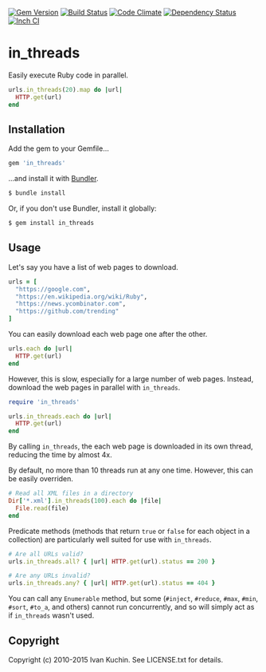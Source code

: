 [![Gem Version](https://img.shields.io/gem/v/in_threads.svg?style=flat)](https://rubygems.org/gems/in_threads)
[![Build Status](https://img.shields.io/travis/toy/in_threads/master.svg?style=flat)](https://travis-ci.org/toy/in_threads)
[![Code Climate](https://img.shields.io/codeclimate/github/toy/in_threads.svg?style=flat)](https://codeclimate.com/github/toy/in_threads)
[![Dependency Status](https://img.shields.io/gemnasium/toy/in_threads.svg?style=flat)](https://gemnasium.com/toy/in_threads)
[![Inch CI](http://inch-ci.org/github/toy/in_threads.svg?branch=master&style=flat)](http://inch-ci.org/github/toy/in_threads)

# in_threads

Easily execute Ruby code in parallel.

```ruby
urls.in_threads(20).map do |url|
  HTTP.get(url)
end
```

## Installation

Add the gem to your Gemfile...

```ruby
gem 'in_threads'
```

...and install it with [Bundler](http://bundler.io).

```sh
$ bundle install
```

Or, if you don't use Bundler, install it globally:

```sh
$ gem install in_threads
```

## Usage

Let's say you have a list of web pages to download.

```ruby
urls = [
  "https://google.com",
  "https://en.wikipedia.org/wiki/Ruby",
  "https://news.ycombinator.com",
  "https://github.com/trending"
]
```

You can easily download each web page one after the other.

```ruby
urls.each do |url|
  HTTP.get(url)
end
```

However, this is slow, especially for a large number of web pages. Instead,
download the web pages in parallel with `in_threads`.

```ruby
require 'in_threads'

urls.in_threads.each do |url|
  HTTP.get(url)
end
```

By calling `in_threads`, the each web page is downloaded in its own thread,
reducing the time by almost 4x.

By default, no more than 10 threads run at any one time. However, this can be
easily overriden.

```ruby
# Read all XML files in a directory
Dir['*.xml'].in_threads(100).each do |file|
  File.read(file)
end
```

Predicate methods (methods that return `true` or `false` for each object in a
collection) are particularly well suited for use with `in_threads`.

```ruby
# Are all URLs valid?
urls.in_threads.all? { |url| HTTP.get(url).status == 200 }

# Are any URLs invalid?
urls.in_threads.any? { |url| HTTP.get(url).status == 404 }
```

You can call any `Enumerable` method, but some (`#inject`, `#reduce`, `#max`,
`#min`, `#sort`, `#to_a`, and others) cannot run concurrently, and so will
simply act as if `in_threads` wasn't used.

## Copyright

Copyright (c) 2010-2015 Ivan Kuchin. See LICENSE.txt for details.
